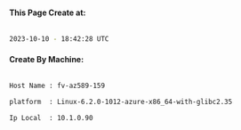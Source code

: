 
   
#### This Page Create at:

```bash

2023-10-10 - 18:42:28 UTC

```

#### Create By Machine:

```bash

Host Name : fv-az589-159

platform  : Linux-6.2.0-1012-azure-x86_64-with-glibc2.35

Ip Local  : 10.1.0.90

```

